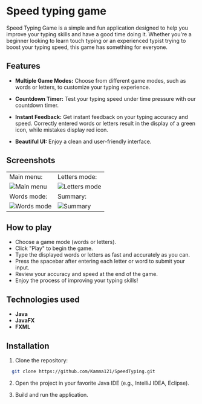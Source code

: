 
# Speed typing game

Speed Typing Game is a simple and fun application designed to help you improve your typing skills and have a good time doing it. 
Whether you're a beginner looking to learn touch typing or an experienced typist trying to boost your typing speed, this game has something for everyone.


## Features

- **Multiple Game Modes:** Choose from different game modes, such as words or letters, to customize your typing experience.
- **Countdown Timer:** Test your typing speed under time pressure with our countdown timer.
- **Instant Feedback:** Get instant feedback on your typing accuracy and speed. Correctly entered words or letters result in the display of a green icon, while mistakes display red icon.

- **Beautiful UI:** Enjoy a clean and user-friendly interface.


## Screenshots
  <table>
  <tr>
    <td>Main menu:</td>
    <td>Letters mode:</td>
  </tr>
  <tr>
    <td><img src="https://github.com/Kamma121/python_lab/assets/109139766/6c05346a-599a-4771-baba-6cc86be01ca1" alt="Main menu"></td>
    <td><img src="https://github.com/Kamma121/python_lab/assets/109139766/8878f1be-f75d-4ffa-81ac-3d93e4246cbc" alt="Letters mode"></td>
  </tr>
  <tr>
    <td>Words mode:</td>
    <td>Summary:</td>
  </tr>
  <tr>
    <td><img src="https://github.com/Kamma121/python_lab/assets/109139766/4a30b252-fdfd-4bd6-a48a-c749770abb6b" alt="Words mode"></td>
    <td><img src="https://github.com/Kamma121/python_lab/assets/109139766/07d62a4d-1f79-441f-a130-d7ab52ec3234" alt="Summary"></td>
  </tr>
</table>




## How to play
- Choose a game mode (words or letters).
- Click "Play" to begin the game.
- Type the displayed words or letters as fast and accurately as you can.
- Press the spacebar after entering each letter or word to submit your input.
- Review your accuracy and speed at the end of the game.
- Enjoy the process of improving your typing skills!
## Technologies used
- **Java**
- **JavaFX**
- **FXML**
## Installation

1. Clone the repository:

```bash
  git clone https://github.com/Kamma121/SpeedTyping.git
```

2. Open the project in your favorite Java IDE (e.g., IntelliJ IDEA, Eclipse).

3. Build and run the application.
